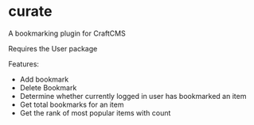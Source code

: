 curate
======

A bookmarking plugin for CraftCMS

Requires the User package

Features:
* Add bookmark
* Delete Bookmark
* Determine whether currently logged in user has bookmarked an item
* Get total bookmarks for an item
* Get the rank of most popular items with count
